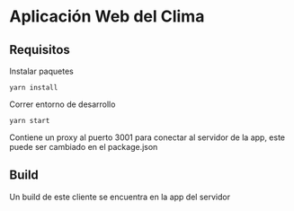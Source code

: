 # Aplicación Web del Clima

## Requisitos

Instalar paquetes

`yarn install`

Correr entorno de desarrollo

`yarn start`

Contiene un proxy al puerto 3001 para conectar al servidor de la app, este puede ser cambiado en el package.json

## Build

Un build de este cliente se encuentra en la app del servidor